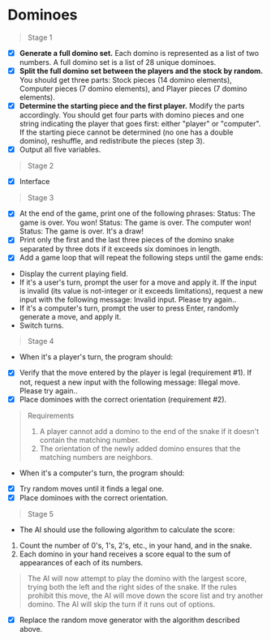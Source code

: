 # Dominoes
> Stage 1
- [X] **Generate a full domino set.** Each domino is represented as a list of two numbers. A full domino set is a list of 28 unique dominoes.
- [X] **Split the full domino set between the players and the stock by random.** 
You should get three parts: Stock pieces (14 domino elements), Computer pieces (7 domino elements), and Player pieces (7 domino elements).
- [X] **Determine the starting piece and the first player.** Modify the parts accordingly. 
You should get four parts with domino pieces and one string indicating the player that goes first: either "player" or "computer".
If the starting piece cannot be determined (no one has a double domino), reshuffle, and redistribute the pieces (step 3).
- [X] Output all five variables.
> Stage 2
- [x] Interface
> Stage 3
- [x] At the end of the game, print one of the following phrases:
Status: The game is over. You won!
Status: The game is over. The computer won!
Status: The game is over. It's a draw!
- [x] Print only the first and the last three pieces of the domino snake separated by three dots if it exceeds six dominoes in length.
- [x] Add a game loop that will repeat the following steps until the game ends:
- Display the current playing field.
- If it's a user's turn, prompt the user for a move and apply it. If the input is invalid (its value is not-integer or it exceeds limitations), request a new input with the following message: Invalid input. Please try again..
- If it's a computer's turn, prompt the user to press Enter, randomly generate a move, and apply it.
- Switch turns.
> Stage 4
-  When it's a player's turn, the program should:
- [x] Verify that the move entered by the player is legal (requirement #1).
If not, request a new input with the following message: Illegal move. Please try again..
- [x] Place dominoes with the correct orientation (requirement #2).
> Requirements 
> 1. A player cannot add a domino to the end of the snake if it doesn't contain the matching number.
> 2. The orientation of the newly added domino ensures that the matching numbers are neighbors.
- When it's a computer's turn, the program should:
- [x] Try random moves until it finds a legal one.
- [x] Place dominoes with the correct orientation.
> Stage 5
- The AI should use the following algorithm to calculate the score:
1. Count the number of 0's, 1's, 2's, etc., in your hand, and in the snake.
2. Each domino in your hand receives a score equal to the sum of appearances of each of its numbers.
> The AI will now attempt to play the domino with the largest score, trying both the left and the right sides of the snake. If the rules prohibit this move, the AI will move down the score list and try another domino. The AI will skip the turn if it runs out of options.
- [x] Replace the random move generator with the algorithm described above.
